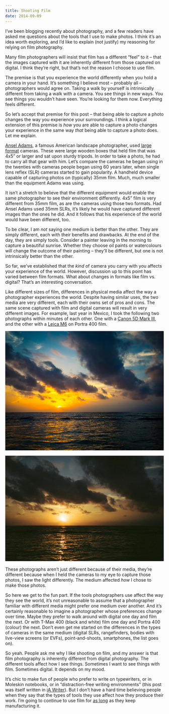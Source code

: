 ```yaml
---
title: Shooting Film
date: 2014-09-09
---
```


I’ve been blogging recently about photography, and a few readers have asked me questions about the tools that I use to make photos. I think it’s an idea worth exploring, and I’d like to explain (not justify) my reasoning for relying on film photography.

Many film photographers will insist that film has a different “feel” to it – that the images captured with it are inherently different from those captured on digital. I think they’re right, but that’s not the reason I choose to use film.

The premise is that you experience the world differently when you hold a camera in your hand. It’s something I believe most – probably all – photographers would agree on. Taking a walk by yourself is intrinsically different from taking a walk with a camera. You see things in new ways. You see things you wouldn’t have seen. You’re looking for them now. Everything feels different.

So let’s accept that premise for this post – that being able to capture a photo changes the way you experience your surroundings. I think a logical extension of this premise is _how_ you are able to capture a photo changes your experience in the same way _that_ being able to capture a photo does. Let me explain.

[Ansel Adams](https://www.artsy.net/artist/ansel-adams), a famous American landscape photographer, used [large format](<http://en.wikipedia.org/wiki/Large_format_(photography)>) cameras. These were large wooden boxes that held film that was 4x5” or larger and sat upon sturdy tripods. In order to take a photo, he had to carry all that gear with him. Let’s compare the cameras he began using in the twenties with cameras people began using 60 years later, when single lens reflex (SLR) cameras started to gain popularity. A handheld device capable of capturing photos on (typically) 35mm film. Much, much smaller than the equipment Adams was using.

It isn’t a stretch to believe that the different equipment would enable the same photographer to see their environment differently. 4x5” film is very different from 35mm film, as are the cameras using those two formats. Had Ansel Adams used 35mm SLRs, it’s likely he would have captured different images than the ones he did. And it follows that his experience of the world would have been different, too.

To be clear, I am _not_ saying one medium is better than the other. They are simply different, each with their benefits and drawbacks. At the end of the day, they are simply tools. Consider a painter leaving in the morning to capture a beautiful sunrise. Whether they choose oil paints or watercolours will change the outcome of their painting – they’ll be different, but one is not intrinsically better than the other.

So far, we’ve established that the _kind_ of camera you carry with you affects your experience of the world. However, discussion up to this point has varied between film formats. What about changes in formats like film vs. digital? That’s an interesting conversation.

Like different sizes of film, differences in physical media affect the way a photographer experiences the world. Despite having similar uses, the two media are very different, each with their owns set of pros and cons. The same scene captured with film and digital cameras will result in very different images. For example, last year in Mexico, I took the following two photographs within minutes of each other. One with a [Canon 5D Mark III](http://500px.com/photo/50729840/sunrise-in-paradise-by-ash-furrow), and the other with a [Leica M6](http://500px.com/photo/50730002/sunrise-by-ash-furrow) on Portra 400 film.

![](D1C08FE49A014383938A2AB868CF5A28.jpg)

![](CB20D529B421432CBDB6A624C676E6AD.jpg)

These photographs aren’t just different because of their media, they’re different because when I held the cameras to my eye to capture those photos, I saw the light differently. The medium affected _how_ I chose to make those photos.

So here we get to the fun part. If the tools photographers use affect the way they see the world, it’s not unreasonable to assume that a photographer familiar with different media might prefer one medium over another. And it’s certainly reasonable to imagine a photographer whose preferences change over time. Maybe they prefer to walk around with digital one day and film the next. Or with T-Max 400 (black and white) film one day and Portra 400 (colour) the next. Don’t even get me started on the differences in the types of cameras in the same medium (digital SLRs, rangefinders, bodies with live-view screens (or EVFs), point-and-shoots, smartphones, the list goes on).

So yeah. People ask me why I like shooting on film, and my answer is that film photography is inherently different from digital photography. The different tools affect how I see things. Sometimes I want to see things with film. Sometimes digital. It depends on my mood.

It’s chic to make fun of people who prefer to write on typewriters, or in Moleskin notebooks, or in “distraction-free writing environments” (this post was itself written in [iA Writer](http://www.iawriter.com/mac/)). But I don’t have a hard time believing people when they say that the types of tools they use affect how they produce their work. I’m going to continue to use film for [as long](https://www.youtube.com/watch?v=sjtphPVchJI) as they keep manufacturing it.
